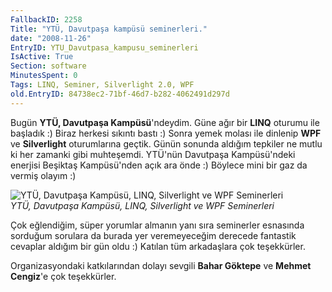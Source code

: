 ```yaml
---
FallbackID: 2258
Title: "YTÜ, Davutpaşa kampüsü seminerleri."
date: "2008-11-26"
EntryID: YTU_Davutpasa_kampusu_seminerleri
IsActive: True
Section: software
MinutesSpent: 0
Tags: LINQ, Seminer, Silverlight 2.0, WPF
old.EntryID: 84738ec2-71bf-46d7-b282-4062491d297d
---
```

Bugün **YTÜ, Davutpaşa Kampüsü**'ndeydim. Güne ağır bir **LINQ** oturumu
ile başladık :) Biraz herkesi sıkıntı bastı :) Sonra yemek molası ile
dinlenip **WPF** ve **Silverlight** oturumlarına geçtik. Günün sonunda
aldığım tepkiler ne mutlu ki her zamanki gibi muhteşemdi. YTÜ'nün
Davutpaşa Kampüsü'ndeki enerjisi Beşiktaş Kampüsü'nden açık ara önde :)
Böylece mini bir gaz da vermiş olayım :)

![YTÜ, Davutpaşa Kampüsü, LINQ, Silverlight ve WPF
Seminerleri](media/YTU_Davutpasa_kampusu_seminerleri/26112008_1.jpg)\
*YTÜ, Davutpaşa Kampüsü, LINQ, Silverlight ve WPF Seminerleri*

Çok eğlendiğim, süper yorumlar almanın yanı sıra seminerler esnasında
sorduğum sorulara da burada yer veremeyeceğim derecede fantastik
cevaplar aldığım bir gün oldu :) Katılan tüm arkadaşlara çok
teşekkürler.

Organizasyondaki katkılarından dolayı sevgili **Bahar Göktepe** ve
**Mehmet Cengiz**'e çok teşekkürler.

 


